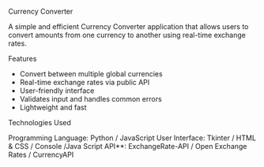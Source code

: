 Currency Converter

A simple and efficient Currency Converter application that allows users to convert amounts from one currency to another using real-time exchange rates.

 Features

- Convert between multiple global currencies
- Real-time exchange rates via public API
- User-friendly interface
- Validates input and handles common errors
- Lightweight and fast


 Technologies Used

Programming Language: Python / JavaScript 
 User Interface: Tkinter / HTML & CSS / Console /Java Script
API**: ExchangeRate-API / Open Exchange Rates / CurrencyAPI

